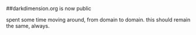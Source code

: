 ##darkdimension.org is now public

spent some time moving around, from domain to domain. this should remain the same, always.
